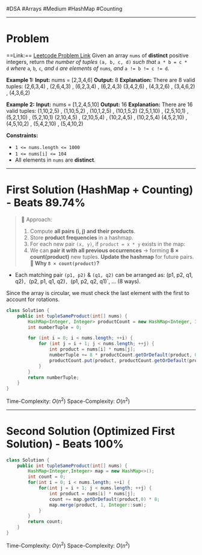 #DSA #Arrays #Medium #HashMap #Counting 
___
# Problem
==Link:== [Leetcode Problem Link](https://leetcode.com/problems/tuple-with-same-product/description/?envType=daily-question&envId=2025-02-06)
Given an array `nums` of **distinct** positive integers, return _the number of tuples_ `(a, b, c, d)` _such that_ `a * b = c * d` _where_ `a`_,_ `b`_,_ `c`_, and_ `d` _are elements of_ `nums`_, and_ `a != b != c != d`_._

**Example 1:**
	**Input:** nums = [2,3,4,6]
	**Output:** 8
	**Explanation:** There are 8 valid tuples:
	(2,6,3,4) , (2,6,4,3) , (6,2,3,4) , (6,2,4,3)
	(3,4,2,6) , (4,3,2,6) , (3,4,6,2) , (4,3,6,2)

**Example 2:**
	**Input:** nums = [1,2,4,5,10]
	**Output:** 16
	**Explanation:** There are 16 valid tuples:
	(1,10,2,5) , (1,10,5,2) , (10,1,2,5) , (10,1,5,2)
	(2,5,1,10) , (2,5,10,1) , (5,2,1,10) , (5,2,10,1)
	(2,10,4,5) , (2,10,5,4) , (10,2,4,5) , (10,2,5,4)
	(4,5,2,10) , (4,5,10,2) , (5,4,2,10) , (5,4,10,2)

**Constraints:**
- `1 <= nums.length <= 1000`
- `1 <= nums[i] <= 104`
- All elements in `nums` are **distinct**.
___
# First Solution (HashMap + Counting) - Beats 89.74%
>🚀 Approach:
> 1. Compute **all pairs (i, j) and their products**.  
> 2. Store **product frequencies** in a hashmap.  
> 3. For each new pair `(x, y)`, if `product = x * y` exists in the map:
> 4. We can **pair it with all previous occurrences** → forming **8 × count(product)** new tuples. **Update the hashmap** for future pairs.
 **🧠 Why `8 × count(product)`?**
 - Each matching pair `(p1, p2)` & `(q1, q2)` can be arranged as:  (p1, p2, q1, q2)`, `(p2, p1, q1, q2)`, `(p1, p2, q2, q1)`, ... (8 ways).

Since the array is circular, we must check the last element with the first to account for rotations.
```java
class Solution {
    public int tupleSameProduct(int[] nums) {
        HashMap<Integer, Integer> productCount = new HashMap<Integer, Integer>();
        int numberTuple = 0;

        for (int i = 0; i < nums.length; ++i) {
            for (int j = i + 1; j < nums.length; ++j) {
                int product = nums[i] * nums[j];
                numberTuple += 8 * productCount.getOrDefault(product, 0);
                productCount.put(product, productCount.getOrDefault(product, 0) + 1);
            }
        }
        return numberTuple;
    }
}
```
Time-Complexity: $O(n^2)$
Space-Complexity: $O(n^2)$ 
___
# Second Solution (Optimized First Solution) - Beats 100%
```java
class Solution {
    public int tupleSameProduct(int[] nums) {
        HashMap<Integer,Integer> map = new HashMap<>();
        int count = 0;
        for(int i = 0; i < nums.length; ++i) {
            for(int j = i + 1; j < nums.length; ++j) {
                int product = nums[i] * nums[j];
                count += map.getOrDefault(product,0) * 8;
                map.merge(product, 1, Integer::sum);
            }
        }
        return count;
    }
}
```
Time-Complexity: $O(n^2)$
Space-Complexity: $O(n^2)$ 